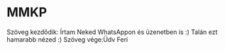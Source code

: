 MMKP
====

Szöveg kezdődik: Írtam Neked WhatsAppon és üzenetben is :) Talán ezt hamarabb nézed :) Szöveg vége:Üdv Feri

